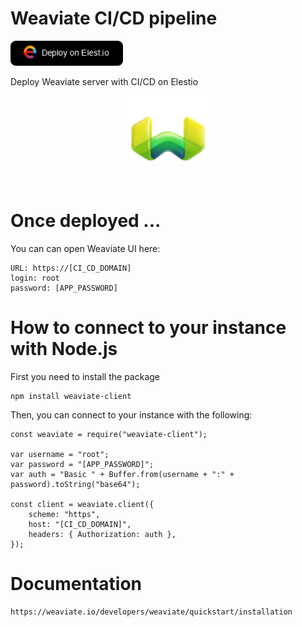 # Weaviate CI/CD pipeline

<a href="https://dash.elest.io/deploy?source=cicd&social=dockerCompose&url=https://github.com/elestio-examples/weaviate"><img src="deploy-on-elestio.png" alt="Deploy on Elest.io" width="180px" /></a>

Deploy Weaviate server with CI/CD on Elestio

<div style="text-align:center;">
<img src="Weaviate.png" style='width: 30%;'/>
</div>
<br/>
<br/>

# Once deployed ...

You can can open Weaviate UI here:

    URL: https://[CI_CD_DOMAIN]
    login: root
    password: [APP_PASSWORD]

# How to connect to your instance with Node.js

First you need to install the package

    npm install weaviate-client

Then, you can connect to your instance with the following:

    const weaviate = require("weaviate-client");

    var username = "root";
    var password = "[APP_PASSWORD]";
    var auth = "Basic " + Buffer.from(username + ":" + password).toString("base64");

    const client = weaviate.client({
        scheme: "https",
        host: "[CI_CD_DOMAIN]",
        headers: { Authorization: auth },
    });

# Documentation

    https://weaviate.io/developers/weaviate/quickstart/installation
